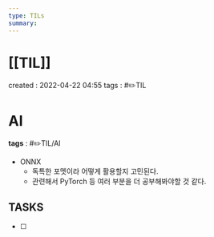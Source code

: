 ```yaml
---
type: TILs
summary: 
---
```


# [[TIL]]
created : 2022-04-22 04:55
tags : #✏️TIL

# AI
**tags** : #✏️TIL/AI
- ONNX
	- 독특한 포멧이라 어떻게 활용할지 고민된다.
	- 관련해서 PyTorch 등 여러 부분을 더 공부해봐야할 것 같다.

## TASKS
- [ ] 
